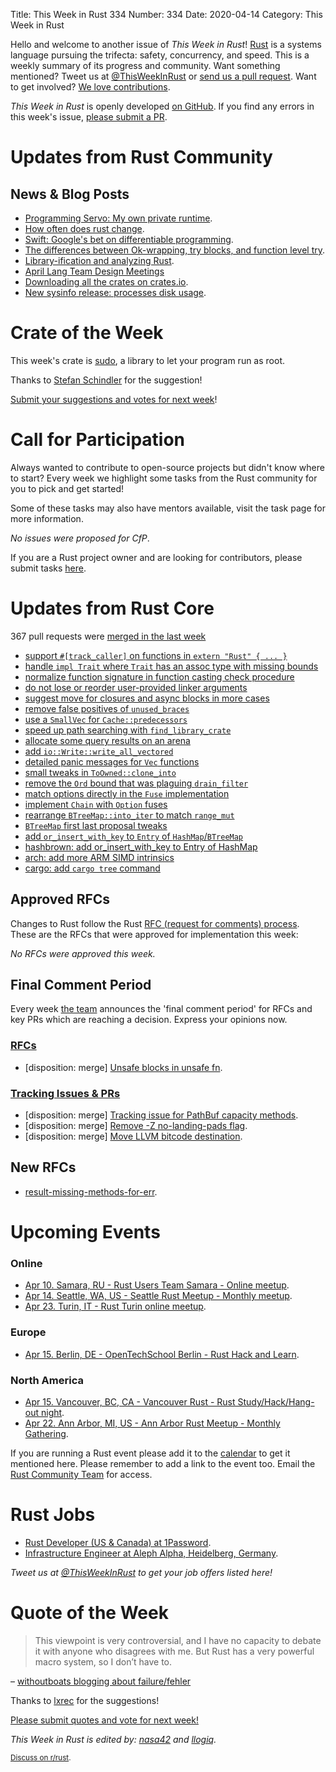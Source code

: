 Title: This Week in Rust 334
Number: 334
Date: 2020-04-14
Category: This Week in Rust

Hello and welcome to another issue of *This Week in Rust*!
[Rust](http://rust-lang.org) is a systems language pursuing the trifecta: safety, concurrency, and speed.
This is a weekly summary of its progress and community.
Want something mentioned? Tweet us at [@ThisWeekInRust](https://twitter.com/ThisWeekInRust) or [send us a pull request](https://github.com/cmr/this-week-in-rust).
Want to get involved? [We love contributions](https://github.com/rust-lang/rust/blob/master/CONTRIBUTING.md).

*This Week in Rust* is openly developed [on GitHub](https://github.com/cmr/this-week-in-rust).
If you find any errors in this week's issue, [please submit a PR](https://github.com/cmr/this-week-in-rust/pulls).

# Updates from Rust Community

## News & Blog Posts

* [Programming Servo: My own private runtime](https://medium.com/programming-servo/programming-servo-my-own-private-runtime-8a5ba74c63c8).
* [How often does rust change](https://words.steveklabnik.com/how-often-does-rust-change).
* [Swift: Google's bet on differentiable programming](https://tryolabs.com/blog/2020/04/02/swift-googles-bet-on-differentiable-programming/).
* [The differences between Ok-wrapping, try blocks, and function level try](https://yaah.dev/try-blocks).
* [Library-ification and analyzing Rust](https://smallcultfollowing.com/babysteps/blog/2020/04/09/libraryification/).
* [April Lang Team Design Meetings](https://blog.rust-lang.org/inside-rust/2020/04/10/lang-team-design-meetings.html)
* [Downloading all the crates on crates.io](https://www.pietroalbini.org/blog/downloading-crates-io/).
* [New sysinfo release: processes disk usage](https://blog.guillaume-gomez.fr/articles/2020-04-09+New+sysinfo+release%3A+processes+disk+usage).

# Crate of the Week

This week's crate is [sudo](https://crates.io/crates/sudo), a library to let your program run as root.

Thanks to [Stefan Schindler](https://users.rust-lang.org/t/crate-of-the-week/2704/751) for the suggestion!

[Submit your suggestions and votes for next week][submit_crate]!

[submit_crate]: https://users.rust-lang.org/t/crate-of-the-week/2704

# Call for Participation

Always wanted to contribute to open-source projects but didn't know where to start?
Every week we highlight some tasks from the Rust community for you to pick and get started!

Some of these tasks may also have mentors available, visit the task page for more information.

*No issues were proposed for CfP*.

If you are a Rust project owner and are looking for contributors, please submit tasks [here][guidelines].

[guidelines]: https://users.rust-lang.org/t/twir-call-for-participation/4821

# Updates from Rust Core

367 pull requests were [merged in the last week][merged]

[merged]: https://github.com/search?q=is%3Apr+org%3Arust-lang+is%3Amerged+merged%3A2020-04-06..2020-04-13

* [support `#[track_caller]` on functions in `extern "Rust" { ... }`](https://github.com/rust-lang/rust/pull/70916)
* [handle `impl Trait` where `Trait` has an assoc type with missing bounds](https://github.com/rust-lang/rust/pull/69707)
* [normalize function signature in function casting check procedure](https://github.com/rust-lang/rust/pull/70982)
* [do not lose or reorder user-provided linker arguments](https://github.com/rust-lang/rust/pull/70665)
* [suggest move for closures and async blocks in more cases](https://github.com/rust-lang/rust/pull/70906)
* [remove false positives of `unused_braces`](https://github.com/rust-lang/rust/pull/70789)
* [use a `SmallVec` for `Cache::predecessors`](https://github.com/rust-lang/rust/pull/70876)
* [speed up path searching with `find_library_crate`](https://github.com/rust-lang/rust/pull/70837)
* [allocate some query results on an arena](https://github.com/rust-lang/rust/pull/70161)
* [add `io::Write::write_all_vectored`](https://github.com/rust-lang/rust/pull/70612)
* [detailed panic messages for `Vec` functions](https://github.com/rust-lang/rust/pull/70573)
* [small tweaks in `ToOwned::clone_into`](https://github.com/rust-lang/rust/pull/70201)
* [remove the `Ord` bound that was plaguing `drain_filter`](https://github.com/rust-lang/rust/pull/70843)
* [match options directly in the `Fuse` implementation](https://github.com/rust-lang/rust/pull/70750)
* [implement `Chain` with `Option` fuses](https://github.com/rust-lang/rust/pull/70896)
* [rearrange `BTreeMap::into_iter` to match `range_mut`](https://github.com/rust-lang/rust/pull/70981)
* [`BTreeMap` first last proposal tweaks](https://github.com/rust-lang/rust/pull/70850)
* [add `or_insert_with_key` to `Entry` of `HashMap`/`BTreeMap`](https://github.com/rust-lang/rust/pull/70996)
* [hashbrown: add or_insert_with_key to Entry of HashMap](https://github.com/rust-lang/hashbrown/pull/152)
* [arch: add more ARM SIMD intrinsics](https://github.com/rust-lang/stdarch/pull/792)
* [cargo: add `cargo tree` command](https://github.com/rust-lang/cargo/pull/8062)

## Approved RFCs

Changes to Rust follow the Rust [RFC (request for comments) process](https://github.com/rust-lang/rfcs#rust-rfcs). These
are the RFCs that were approved for implementation this week:

*No RFCs were approved this week.*

## Final Comment Period

Every week [the team](https://www.rust-lang.org/team.html) announces the
'final comment period' for RFCs and key PRs which are reaching a
decision. Express your opinions now.

### [RFCs](https://github.com/rust-lang/rfcs/labels/final-comment-period)

* [disposition: merge] [Unsafe blocks in unsafe fn](https://github.com/rust-lang/rfcs/pull/2585).

### [Tracking Issues & PRs](https://github.com/rust-lang/rust/labels/final-comment-period)

* [disposition: merge] [Tracking issue for PathBuf capacity methods](https://github.com/rust-lang/rust/issues/58234).
* [disposition: merge] [Remove -Z no-landing-pads flag](https://github.com/rust-lang/rust/pull/70175).
* [disposition: merge] [Move LLVM bitcode destination](https://github.com/rust-lang/rust/pull/70458).

## New RFCs

* [result-missing-methods-for-err](https://github.com/rust-lang/rfcs/pull/2897).

# Upcoming Events

### Online

* [Apr 10. Samara, RU - Rust Users Team Samara - Online meetup](https://samara-it-community.timepad.ru/event/1293744/).
* [Apr 14. Seattle, WA, US - Seattle Rust Meetup - Monthly meetup](https://www.meetup.com/Seattle-Rust-Meetup/events/prbtdrybcgbsb/).
* [Apr 23. Turin, IT - Rust Turin online meetup](http://www.toolboxoffice.it/eventi/rust-meetup-15/).

### Europe

* [Apr 15. Berlin, DE - OpenTechSchool Berlin - Rust Hack and Learn](https://www.meetup.com/opentechschool-berlin/events/gztznrybcgbvb/).

### North America

* [Apr 15. Vancouver, BC, CA - Vancouver Rust - Rust Study/Hack/Hang-out night](https://www.meetup.com/Vancouver-Rust/events/qnrgnrybcgbtb/).
* [Apr 22. Ann Arbor, MI, US - Ann Arbor Rust Meetup - Monthly Gathering](https://www.meetup.com/Ann-Arbor-Rust-Meetup/events/zdfscrybcgbdc/).

If you are running a Rust event please add it to the [calendar] to get
it mentioned here. Please remember to add a link to the event too.
Email the [Rust Community Team][community] for access.

[calendar]: https://www.google.com/calendar/embed?src=apd9vmbc22egenmtu5l6c5jbfc%40group.calendar.google.com
[community]: mailto:community-team@rust-lang.org

# Rust Jobs

* [Rust Developer (US & Canada) at 1Password](https://1password.com/jobs/rust-developer/).
* [Infrastructure Engineer at Aleph Alpha, Heidelberg, Germany](https://aleph-alpha.de/sw_engineer.html?language=de).

*Tweet us at [@ThisWeekInRust](https://twitter.com/ThisWeekInRust) to get your job offers listed here!*

# Quote of the Week

> This viewpoint is very controversial, and I have no capacity to debate it with anyone who disagrees with me. But Rust has a very powerful macro system, so I don’t have to.

– [withoutboats blogging about failure/fehler](https://boats.gitlab.io/blog/post/failure-to-fehler)

Thanks to [lxrec](https://users.rust-lang.org/t/twir-quote-of-the-week/328/849) for the suggestions!

[Please submit quotes and vote for next week!](https://users.rust-lang.org/t/twir-quote-of-the-week/328)

*This Week in Rust is edited by: [nasa42](https://github.com/nasa42) and [llogiq](https://github.com/llogiq).*

<small>[Discuss on r/rust]().</small>
